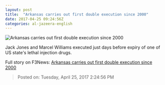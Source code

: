 ```yaml
---
layout: post
title:  "Arkansas carries out first double execution since 2000"
date: 2017-04-25 09:24:56Z
categories: al-jazeera-english
---
```


![Arkansas carries out first double execution since 2000](http://www.aljazeera.com/mritems/Images/2017/4/25/ceab7a21826d4afb90169c693bf495d9_18.jpg)

Jack Jones and Marcel Williams executed just days before expiry of one of US state's lethal injection drugs.


Full story on F3News: [Arkansas carries out first double execution since 2000](http://www.f3nws.com/n/Cpe3NC)

> Posted on: Tuesday, April 25, 2017 2:24:56 PM
